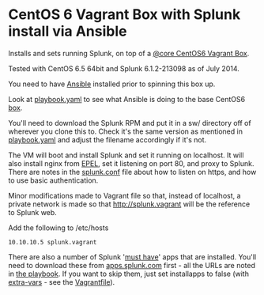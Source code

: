 # CentOS 6 Vagrant Box with Splunk install via Ansible

Installs and sets running Splunk, on top of a [@core CentOS6 Vagrant Box](http://vntx.cc/boxes/centos65.box).

Tested with CentOS 6.5 64bit and Splunk 6.1.2-213098 as of July 2014.

You need to have [Ansible](http://ansible.com) installed prior to spinning this box up.

Look at [playbook.yaml](http://github.com/phips/splunkbox/blob/master/playbook.yaml) to see what Ansible is doing to the base CentOS6 [box](http://docs.vagrantup.com/v2/virtualbox/boxes.html).

You'll need to download the Splunk RPM and put it in a sw/ directory off of wherever you clone this to. Check it's the same version as mentioned in [playbook.yaml](http://github.com/phips/splunkbox/blob/master/playbook.yaml) and adjust the filename accordingly if it's not.

The VM will boot and install Splunk and set it running on localhost. It will also install nginx from [EPEL](https://fedoraproject.org/wiki/EPEL), set it listening on port 80, and proxy to Splunk. There are notes in the [splunk.conf](http://github.com/phips/splunkbox/blob/master/templates/splunk.conf.j2) file about how to listen on https, and how to use basic authentication.

  Minor modifications made to Vagrant file so that, instead of localhost, a private network is made so that http://splunk.vagrant will be the reference to Splunk web.

  Add the following to /etc/hosts

```
10.10.10.5 splunk.vagrant
```

There are also a number of Splunk '[must have](http://wiki.splunk.com/Things_I_wish_I_knew_then)' apps that are installed. You'll need to download these from [apps.splunk.com]() first - all the URLs are noted in [the playbook](http://github.com/phips/splunkbox/blob/master/playbook.yaml). If you want to skip them, just set installapps to false (with [extra-vars](http://docs.ansible.com/playbooks_variables.html#passing-variables-on-the-command-line) - see the [Vagrantfile](http://github.com/phips/splunkbox/blob/master/Vagrantfile)). 
